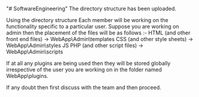 "# SoftwareEngineering" 
The directory structure has been uploaded.


Using the directory structure
Each member will be working on the functionality specific to a particular user.
Suppose you are working on admin then the placement of the files will be as follows :-
HTML (and other front end files) -> WebApp\Admin\templates
CSS (and other style sheets) -> WebApp\Admin\styles
JS PHP (and other script files) -> WebApp\Admin\scripts

If at all any plugins are being used then they will be stored globally irrespective of the user you are working on in the folder named WebApp\plugins.

If any doubt then first discuss with the team and then proceed.